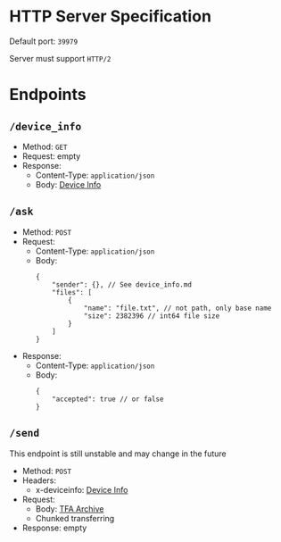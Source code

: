 # HTTP Server Specification

Default port: `39979`

Server must support `HTTP/2`


# Endpoints

## `/device_info`
- Method: `GET`
- Request: empty
- Response:
  - Content-Type: `application/json`
  - Body: [Device Info](device_info.md)

## `/ask`
- Method: `POST`
- Request:
  - Content-Type: `application/json`
  - Body:
    ```jsonc
    {
        "sender": {}, // See device_info.md
        "files": [
            {
                "name": "file.txt", // not path, only base name
                "size": 2382396 // int64 file size
            }
        ]
    }
    ```
- Response:
  - Content-Type: `application/json`
  - Body:
      ```jsonc
      {
          "accepted": true // or false
      }
      ```

## `/send`

This endpoint is still unstable and may change in the future

- Method: `POST`
- Headers:
  - x-deviceinfo: [Device Info](device_info.md)
- Request: 
  - Body: [TFA Archive](tfa.md) 
  - Chunked transferring
- Response: empty
